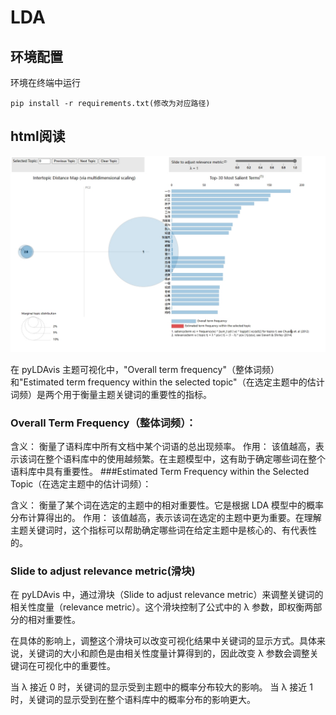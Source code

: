 # LDA

## 环境配置

环境在终端中运行

```
pip install -r requirements.txt(修改为对应路径)
```



## html阅读

![html](data/imgs/html.png)

在 pyLDAvis 主题可视化中，"Overall term frequency"（整体词频）和"Estimated term frequency within the selected topic"（在选定主题中的估计词频）是两个用于衡量主题关键词的重要性的指标。

### Overall Term Frequency（整体词频）：

含义： 衡量了语料库中所有文档中某个词语的总出现频率。
作用： 该值越高，表示该词在整个语料库中的使用越频繁。在主题模型中，这有助于确定哪些词在整个语料库中具有重要性。
###Estimated Term Frequency within the Selected Topic（在选定主题中的估计词频）：

含义： 衡量了某个词在选定的主题中的相对重要性。它是根据 LDA 模型中的概率分布计算得出的。
作用： 该值越高，表示该词在选定的主题中更为重要。在理解主题关键词时，这个指标可以帮助确定哪些词在给定主题中是核心的、有代表性的。

### Slide to adjust relevance metric(滑块)

在 pyLDAvis 中，通过滑块（Slide to adjust relevance metric）来调整关键词的相关性度量（relevance metric）。这个滑块控制了公式中的 λ 参数，即权衡两部分的相对重要性。

在具体的影响上，调整这个滑块可以改变可视化结果中关键词的显示方式。具体来说，关键词的大小和颜色是由相关性度量计算得到的，因此改变 λ 参数会调整关键词在可视化中的重要性。

当 λ 接近 0 时，关键词的显示受到主题中的概率分布较大的影响。
当 λ 接近 1 时，关键词的显示受到在整个语料库中的概率分布的影响更大。
